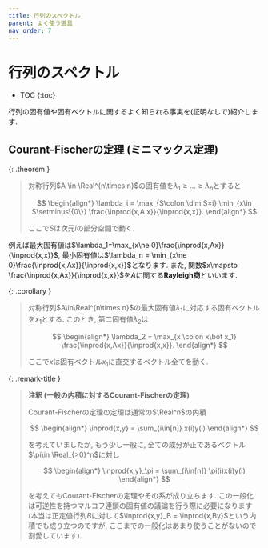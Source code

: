 ```yaml
---
title: 行列のスペクトル
parent: よく使う道具
nav_order: 7
---
```


# 行列のスペクトル

* TOC
{:toc}


行列の固有値や固有ベクトルに関するよく知られる事実を(証明なしで)紹介します.

## Courant-Fischerの定理 (ミニマックス定理)

{: .theorem }
> 対称行列$A \in \Real^{n\times n}$の固有値を$\lambda_1 \ge \dots \ge \lambda_n$とすると
> 
> $$
  \begin{align*}
    \lambda_i = \max_{S\colon \dim S=i} \min_{x\in S\setminus\{0\}} \frac{\inprod{x,A x}}{\inprod{x,x}}.
  \end{align*}
> $$
>
> ここで$S$は次元$i$の部分空間で動く.

例えば最大固有値は$\lambda_1=\max_{x\ne 0}\frac{\inprod{x,Ax}}{\inprod{x,x}}$, 最小固有値は$\lambda_n = \min_{x\ne 0}\frac{\inprod{x,Ax}}{\inprod{x,x}}$となります.
また, 関数$x\mapsto \frac{\inprod{x,Ax}}{\inprod{x,x}}$を$A$に関する**Rayleigh商**といいます.

{: .corollary }
> 対称行列$A\in\Real^{n\times n}$の最大固有値$\lambda_1$に対応する固有ベクトルを$x_1$とする.
> このとき, 第二固有値$\lambda_2$は
> 
> $$
  \begin{align*}
    \lambda_2 = \max_{x \colon x\bot x_1} \frac{\inprod{x,Ax}}{\inprod{x,x}}.
  \end{align*}
> $$
>
> ここで$x$は固有ベクトル$x_1$に直交するベクトル全てを動く.

{: .remark-title }
> **注釈 (一般の内積に対するCourant-Fischerの定理)**
>
> Courant-Fischerの定理の定理は通常の$\Real^n$の内積
>
> $$
  \begin{align*}
    \inprod{x,y} = \sum_{i\in[n]} x(i)y(i)
  \end{align*}
> $$
>
> を考えていましたが, もう少し一般に, 全ての成分が正であるベクトル$\pi\in \Real_{>0}^n$に対し
>
> $$
  \begin{align*}
    \inprod{x,y}_\pi = \sum_{i\in[n]} \pi(i)x(i)y(i)
  \end{align*}
> $$
>
> を考えてもCourant-Fischerの定理やその系が成り立ちます.
> この一般化は可逆性を持つマルコフ連鎖の固有値の議論を行う際に必要になります
> (本当は正定値行列$B$に対して$\inprod{x,y}_B = \inprod{x,By}$という内積でも成り立つのですが, ここまでの一般化はあまり使うことがないので割愛しています).

